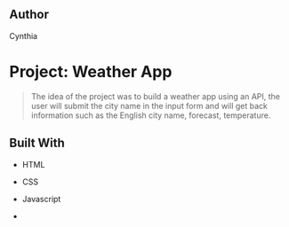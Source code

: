 ## Author

Cynthia 


# Project: Weather App

> The idea of the project was to build a weather app using an API, the
> user will submit the city name in the input form and will get back
> information such as the English city name, forecast, temperature.

## Built With

- HTML
- CSS
- Javascript

- 
